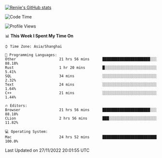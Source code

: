 [![Renjie's GitHub stats](https://github-readme-stats.vercel.app/api?username=liurenjie1024&show_icons=true&theme=chartreuse-dark)](https://github.com/anuraghazra/github-readme-stats)

<!--START_SECTION:waka-->
![Code Time](http://img.shields.io/badge/Code%20Time-377%20hrs%2049%20mins-blue)

![Profile Views](http://img.shields.io/badge/Profile%20Views-21-blue)

📊 **This Week I Spent My Time On** 

```text
⌚︎ Time Zone: Asia/Shanghai

💬 Programming Languages: 
Other                    21 hrs 56 mins      ██████████████████████░░░   88.18% 
Rust                     1 hr 20 mins        █░░░░░░░░░░░░░░░░░░░░░░░░   5.41% 
SQL                      34 mins             ░░░░░░░░░░░░░░░░░░░░░░░░░   2.32% 
Text                     24 mins             ░░░░░░░░░░░░░░░░░░░░░░░░░   1.64% 
C++                      21 mins             ░░░░░░░░░░░░░░░░░░░░░░░░░   1.44%

🔥 Editors: 
Browser                  21 hrs 56 mins      ██████████████████████░░░   88.18% 
CLion                    2 hrs 56 mins       ███░░░░░░░░░░░░░░░░░░░░░░   11.82%

💻 Operating System: 
Mac                      24 hrs 52 mins      █████████████████████████   100.0%

```


 Last Updated on 27/11/2022 20:01:55 UTC
<!--END_SECTION:waka-->


